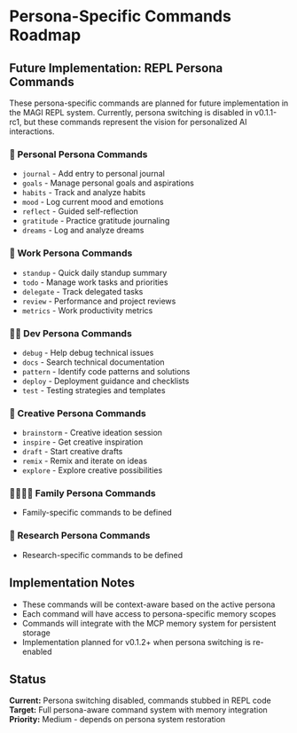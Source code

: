 # Persona-Specific Commands Roadmap

## Future Implementation: REPL Persona Commands

These persona-specific commands are planned for future implementation in the MAGI REPL system. Currently, persona switching is disabled in v0.1.1-rc1, but these commands represent the vision for personalized AI interactions.

### 🧠 Personal Persona Commands
- `journal` - Add entry to personal journal
- `goals` - Manage personal goals and aspirations
- `habits` - Track and analyze habits
- `mood` - Log current mood and emotions
- `reflect` - Guided self-reflection
- `gratitude` - Practice gratitude journaling
- `dreams` - Log and analyze dreams

### 💼 Work Persona Commands
- `standup` - Quick daily standup summary
- `todo` - Manage work tasks and priorities
- `delegate` - Track delegated tasks
- `review` - Performance and project reviews
- `metrics` - Work productivity metrics

### 👨‍💻 Dev Persona Commands
- `debug` - Help debug technical issues
- `docs` - Search technical documentation
- `pattern` - Identify code patterns and solutions
- `deploy` - Deployment guidance and checklists
- `test` - Testing strategies and templates

### 🎨 Creative Persona Commands
- `brainstorm` - Creative ideation session
- `inspire` - Get creative inspiration
- `draft` - Start creative drafts
- `remix` - Remix and iterate on ideas
- `explore` - Explore creative possibilities

### 👨‍👩‍👧‍👦 Family Persona Commands
- Family-specific commands to be defined

### 🔬 Research Persona Commands
- Research-specific commands to be defined

## Implementation Notes

- These commands will be context-aware based on the active persona
- Each command will have access to persona-specific memory scopes
- Commands will integrate with the MCP memory system for persistent storage
- Implementation planned for v0.1.2+ when persona switching is re-enabled

## Status

**Current:** Persona switching disabled, commands stubbed in REPL code
**Target:** Full persona-aware command system with memory integration
**Priority:** Medium - depends on persona system restoration